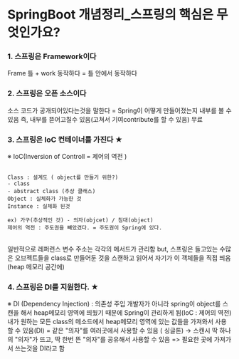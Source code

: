 # SpringBoot 개념정리_스프링의 핵심은 무엇인가요?

### 1. 스프링은 Framework이다
Frame 틀 + work 동작하다 = 틀 안에서 동작하다

### 2. 스프링은 오픈 소스이다
소스 코드가 공개되어있다는것을 말한다
= Spring이 어떻게 만들어졌는지 내부를 볼 수 있음
즉, 내부를 뜯어고칠수 있음(고쳐서 기여contribute를 할 수 있음)
무료

### 3. 스프링은 IoC 컨테이너를 가진다 ★
※ IoC(Inversion of Controll = 제어의 역전 )

<pre>
<code>
Class : 설계도 ( object를 만들기 위한?)
- class
- abstract class (추상 클래스)
Object : 실체화가 가능한 것
Instance : 실체화 된것 

ex) 가구(추상적인 것) - 의자(objcet) / 침대(object)
제어의 역전 : 주도권을 빼았겼다. = 주도권이 Spring에 있다.
</code>
</pre>

일반적으로 레퍼런스 변수 주소는 각각의 메서드가 관리함
but, 스프링은 들고있는 수많은 오브젝트들을 class로 만들어둔 것을 스캔하고 읽어서 자기가 이 객체들을 직접 띄움(heap 메모리 공간에)


### 4. 스프링은 DI를 지원한다. ★
※ DI (Dependency Injection) : 의존성 주입
개발자가 아니라 spring이 object를 스캔을 해서 heap메모리 영역에 띄웠기 때문에 Spring이 관리하게 됨(IoC : 제어의 역전)
내가 원하는 모든 class의 메소드에서 heap메모리 영역에 있는 값들을 가져와서 사용할 수 있음(DI)
= 같은 "의자"를 여러곳에서 사용할 수 있음 ( 싱글톤)
→ 스캔시 딱 하나의 "의자"가 뜨고, 딱 한번 뜬 "의자"를 공유해서 사용할 수 있음
=> 필요한 곳에 가져가서 쓰는것을 DI라고 함
